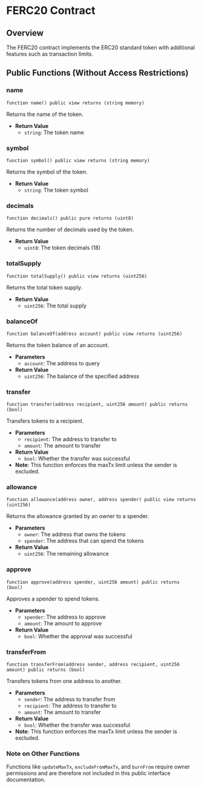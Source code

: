 # FERC20 Contract

## Overview
The FERC20 contract implements the ERC20 standard token with additional features such as transaction limits.

## Public Functions (Without Access Restrictions)

### name
```solidity
function name() public view returns (string memory)
```
Returns the name of the token.
- **Return Value**
  - `string`: The token name

### symbol
```solidity
function symbol() public view returns (string memory)
```
Returns the symbol of the token.
- **Return Value**
  - `string`: The token symbol

### decimals
```solidity
function decimals() public pure returns (uint8)
```
Returns the number of decimals used by the token.
- **Return Value**
  - `uint8`: The token decimals (18)

### totalSupply
```solidity
function totalSupply() public view returns (uint256)
```
Returns the total token supply.
- **Return Value**
  - `uint256`: The total supply

### balanceOf
```solidity
function balanceOf(address account) public view returns (uint256)
```
Returns the token balance of an account.
- **Parameters**
  - `account`: The address to query
- **Return Value**
  - `uint256`: The balance of the specified address

### transfer
```solidity
function transfer(address recipient, uint256 amount) public returns (bool)
```
Transfers tokens to a recipient.
- **Parameters**
  - `recipient`: The address to transfer to
  - `amount`: The amount to transfer
- **Return Value**
  - `bool`: Whether the transfer was successful
- **Note**: This function enforces the maxTx limit unless the sender is excluded.

### allowance
```solidity
function allowance(address owner, address spender) public view returns (uint256)
```
Returns the allowance granted by an owner to a spender.
- **Parameters**
  - `owner`: The address that owns the tokens
  - `spender`: The address that can spend the tokens
- **Return Value**
  - `uint256`: The remaining allowance

### approve
```solidity
function approve(address spender, uint256 amount) public returns (bool)
```
Approves a spender to spend tokens.
- **Parameters**
  - `spender`: The address to approve
  - `amount`: The amount to approve
- **Return Value**
  - `bool`: Whether the approval was successful

### transferFrom
```solidity
function transferFrom(address sender, address recipient, uint256 amount) public returns (bool)
```
Transfers tokens from one address to another.
- **Parameters**
  - `sender`: The address to transfer from
  - `recipient`: The address to transfer to
  - `amount`: The amount to transfer
- **Return Value**
  - `bool`: Whether the transfer was successful
- **Note**: This function enforces the maxTx limit unless the sender is excluded.

### Note on Other Functions
Functions like `updateMaxTx`, `excludeFromMaxTx`, and `burnFrom` require owner permissions and are therefore not included in this public interface documentation.
